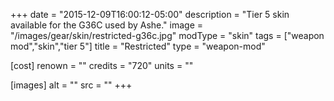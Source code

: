 +++
date = "2015-12-09T16:00:12-05:00"
description = "Tier 5 skin available for the G36C used by Ashe."
image = "/images/gear/skin/restricted-g36c.jpg"
modType = "skin"
tags = ["weapon mod","skin","tier 5"]
title = "Restricted"
type = "weapon-mod"

[cost]
  renown = ""
  credits = "720"
  units = ""

[images]
  alt = ""
  src = ""
+++
